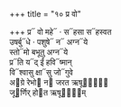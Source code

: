 +++
title = "१० प्र वो"

+++
प्र᳓ वो महे᳓ · स᳓हसा स᳓हस्वत  
उषर्बु᳓धे · पशुषे᳓ न᳓ अग्न᳓ये  
स्तो᳓मो बभूतु अग्न᳓ये  
प्र᳓ति य᳓द् ईं हवि᳓ष्मान्  
वि᳓श्वासु क्षा᳓सु जो᳓गुवे  
अ᳓ग्रे रेभो᳓ न᳓ जरत ऋषूणां᳐᳓  
जू᳓र्णिर् हो᳓त ऋषूणा᳐᳓म्